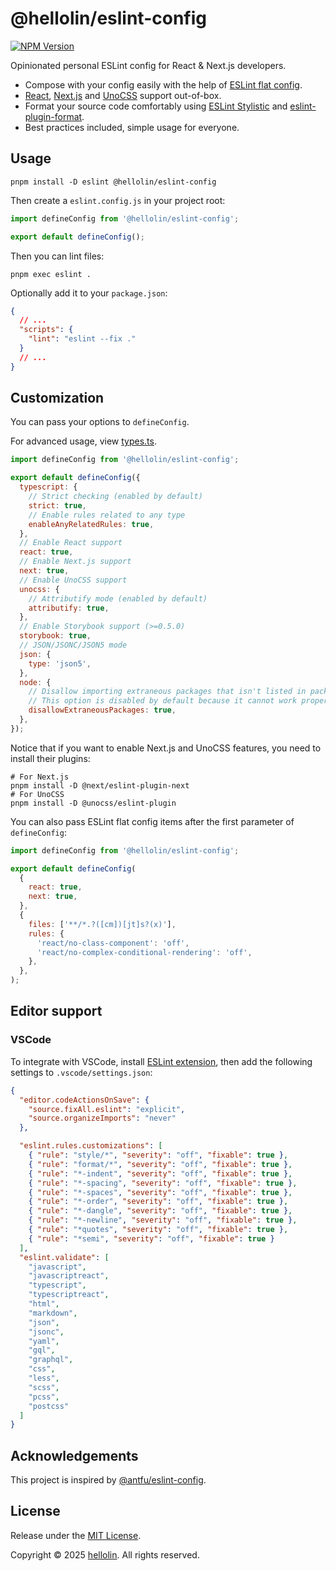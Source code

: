 # @hellolin/eslint-config

[![NPM Version](https://img.shields.io/npm/v/%40hellolin%2Feslint-config?style=flat-square)](https://npmjs.com/package/@hellolin/eslint-config)

Opinionated personal ESLint config for React & Next.js developers.

- Compose with your config easily with the help of [ESLint flat config](https://eslint.org/docs/latest/use/configure/configuration-files).
- [React](https://react.dev/), [Next.js](https://nextjs.org/) and [UnoCSS](https://unocss.dev/) support out-of-box.
- Format your source code comfortably using [ESLint Stylistic](https://eslint.style/) and [eslint-plugin-format](https://github.com/antfu/eslint-plugin-format).
- Best practices included, simple usage for everyone.

## Usage

```shell
pnpm install -D eslint @hellolin/eslint-config
```

Then create a `eslint.config.js` in your project root:

```js
import defineConfig from '@hellolin/eslint-config';

export default defineConfig();
```

Then you can lint files:

```shell
pnpm exec eslint .
```

Optionally add it to your `package.json`:

```json
{
  // ...
  "scripts": {
    "lint": "eslint --fix ."
  }
  // ...
}
```

## Customization

You can pass your options to `defineConfig`.

For advanced usage, view [types.ts](https://github.com/VLTHellolin/eslint-config/blob/main/src/types.ts).

```js
import defineConfig from '@hellolin/eslint-config';

export default defineConfig({
  typescript: {
    // Strict checking (enabled by default)
    strict: true,
    // Enable rules related to any type
    enableAnyRelatedRules: true,
  },
  // Enable React support
  react: true,
  // Enable Next.js support
  next: true,
  // Enable UnoCSS support
  unocss: {
    // Attributify mode (enabled by default)
    attributify: true,
  },
  // Enable Storybook support (>=0.5.0)
  storybook: true,
  // JSON/JSONC/JSON5 mode
  json: {
    type: 'json5',
  },
  node: {
    // Disallow importing extraneous packages that isn't listed in package.json
    // This option is disabled by default because it cannot work properly in monorepo projects
    disallowExtraneousPackages: true,
  },
});
```

Notice that if you want to enable Next.js and UnoCSS features, you need to install their plugins:

```shell
# For Next.js
pnpm install -D @next/eslint-plugin-next
# For UnoCSS
pnpm install -D @unocss/eslint-plugin
```

You can also pass ESLint flat config items after the first parameter of `defineConfig`:

```js
import defineConfig from '@hellolin/eslint-config';

export default defineConfig(
  {
    react: true,
    next: true,
  },
  {
    files: ['**/*.?([cm])[jt]s?(x)'],
    rules: {
      'react/no-class-component': 'off',
      'react/no-complex-conditional-rendering': 'off',
    },
  },
);
```

## Editor support

### VSCode

To integrate with VSCode, install [ESLint extension](https://marketplace.visualstudio.com/items?itemName=dbaeumer.vscode-eslint), then add the following settings to `.vscode/settings.json`:

```json
{
  "editor.codeActionsOnSave": {
    "source.fixAll.eslint": "explicit",
    "source.organizeImports": "never"
  },

  "eslint.rules.customizations": [
    { "rule": "style/*", "severity": "off", "fixable": true },
    { "rule": "format/*", "severity": "off", "fixable": true },
    { "rule": "*-indent", "severity": "off", "fixable": true },
    { "rule": "*-spacing", "severity": "off", "fixable": true },
    { "rule": "*-spaces", "severity": "off", "fixable": true },
    { "rule": "*-order", "severity": "off", "fixable": true },
    { "rule": "*-dangle", "severity": "off", "fixable": true },
    { "rule": "*-newline", "severity": "off", "fixable": true },
    { "rule": "*quotes", "severity": "off", "fixable": true },
    { "rule": "*semi", "severity": "off", "fixable": true }
  ],
  "eslint.validate": [
    "javascript",
    "javascriptreact",
    "typescript",
    "typescriptreact",
    "html",
    "markdown",
    "json",
    "jsonc",
    "yaml",
    "gql",
    "graphql",
    "css",
    "less",
    "scss",
    "pcss",
    "postcss"
  ]
}
```

## Acknowledgements

This project is inspired by [@antfu/eslint-config](https://github.com/antfu/eslint-config).

## License

Release under the [MIT License](https://github.com/VLTHellolin/eslint-config/blob/main/LICENSE).

Copyright © 2025 [hellolin](https://hellolin.top). All rights reserved.
